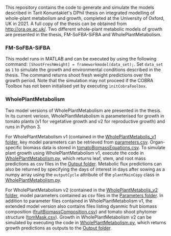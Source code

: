 This repository contains the code to generate and simulate the models described in Tarit Konuntakiet's DPhil thesis on integrated modelling of whole-plant metabolism and growth, completed at the University of Oxford, UK in 2021. A full copy of the thesis can be obtained from http://ora.ox.ac.uk/. Two different whole-plant metabolic models of growth are presented in the thesis, FM-SoFBA-SiFBA and WholePlantMetabolism. 

### FM-SoFBA-SiFBA

This model runs in MATLAB and can be executed by using the following command: `[ShootFreshWeight] = frameworkmodel(data_set);`. Set `data_set` as `1` to simulate the growth and environmental conditions described in the thesis. The command returns shoot fresh weight predictions over the growth period. Note that the simulation may not proceed if the COBRA Toolbox has not been initialised yet by executing `initCobraToolbox`.

### WholePlantMetabolism

Two model versions of WholePlantMetabolism are presented in the thesis. In its current veriosn, WholePlantMetabolism is parameterised for growth in tomato plants (v1 for vegetative growth and v2 for reproductive growth) and runs in Python 3.

For WholePlantMetabolism v1 (contained in the [WholePlantMetabolis_v1 folder](WholePlantMetabolism_v1), key model parameters can be retrieved from [parameters.csv](WholePlantMetabolism_v1/parameters.csv). Organ-specific biomass data is stored in [tomatoBiomassEquations.csv](WholePlantMetabolism_v1/tomatoBiomassEquations.csv). To simulate plant growth using WholePlantMetabolism v1, execute the code in [WholePlantMetabolism.py](WholePlantMetabolism_v1/WholePlantMetabolism.py), which returns leaf, stem, and root mass predictions as csv files in the [Output folder](WholePlantMetabolism_v1/Output). Metabolic flux predictions can also be returned by specifying the days of interest in days after sowing as a numpy array using the `outputCycle` attribute of the `plantMainCopy` class in [WholePlantMetabolism.py](WholePlantMetabolism_v1/WholePlantMetabolism.py).

For WholePlantMetabolism v2 (contained in the [WholePlantMetabolis_v2 folder](WholePlantMetabolism_v2), model parameters contained as csv files in the [Parameters folder](WholePlantMetabolism_v2/parameters). In addition to parameter files contained in WholePlantMetabolism v1, the extended model version also contains files listing dyanmic fruit biomass composition ([fruitBiomassComposition.csv](WholePlantMetabolism_v2/fruitBiomassComposition.csv)) and tomato shoot phytomer structure ([tomMask.csv](WholePlantMetabolism_v2/tomMask.csv)). Growth in WholePlantMetabolism v2 can be simulated by executing the code in [WholePlantMetabolism.py](WholePlantMetabolism_v2/WholePlantMetabolism.py), which returns growth predictions as outputs to the [Output folder](WholePlantMetabolism_v2/Output).
